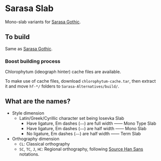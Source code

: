 # Sarasa Slab

Mono-slab variants for [Sarasa Gothic](https://github.com/be5invis/Sarasa-Gothic).

## To build

Same as [Sarasa Gothic](https://github.com/be5invis/Sarasa-Gothic).

### Boost building process

Chlorophytum (ideograph hinter) cache files are available.

To make use of cache files, download `chlorophytum-cache.tar`, then extract it and move `hf-*/` folders to `Sarasa-Alternatives/build/`.

## What are the names?

- Style dimension
  - Latin/Greek/Cyrillic character set being Iosevka Slab
    - Have ligature, Em dashes (`——`) are full width —— Mono Type Slab
    - Have ligature, Em dashes (`——`) are half width —— Mono Slab
    - No ligature, Em dashes (`——`) are half width —— Term Slab
- Orthography dimension
  - `CL`: Classical orthography
  - `SC`, `TC`, `J`, `HC`: Regional orthography, following [Source Han Sans](https://github.com/adobe-fonts/source-han-sans) notations.
